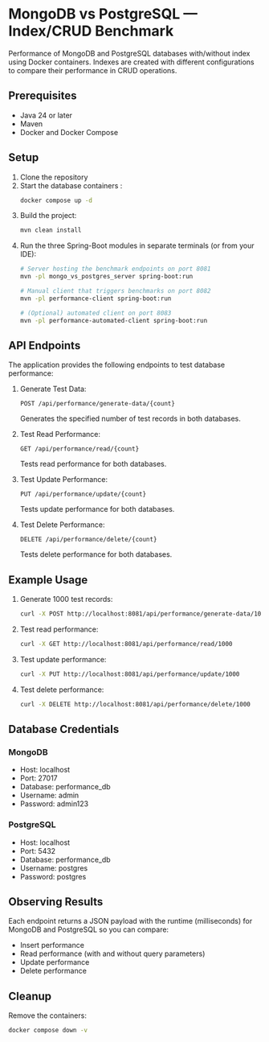 # MongoDB vs PostgreSQL — Index/CRUD Benchmark

Performance of MongoDB and PostgreSQL databases with/without index using Docker containers.
Indexes are created with different configurations to compare their performance in CRUD operations.

## Prerequisites

- Java 24 or later
- Maven
- Docker and Docker Compose

## Setup

1. Clone the repository
2. Start the database containers :
   ```bash
   docker compose up -d
   ```
3. Build the project:
   ```bash
   mvn clean install
   ```
4. Run the three Spring-Boot modules in separate terminals (or from your IDE):
   ```bash
   # Server hosting the benchmark endpoints on port 8081
   mvn -pl mongo_vs_postgres_server spring-boot:run

   # Manual client that triggers benchmarks on port 8082
   mvn -pl performance-client spring-boot:run

   # (Optional) automated client on port 8083
   mvn -pl performance-automated-client spring-boot:run
   ```

## API Endpoints

The application provides the following endpoints to test database performance:

1. Generate Test Data:
   ```
   POST /api/performance/generate-data/{count}
   ```
   Generates the specified number of test records in both databases.

2. Test Read Performance:
   ```
   GET /api/performance/read/{count}
   ```
   Tests read performance for both databases.

3. Test Update Performance:
   ```
   PUT /api/performance/update/{count}
   ```
   Tests update performance for both databases.

4. Test Delete Performance:
   ```
   DELETE /api/performance/delete/{count}
   ```
   Tests delete performance for both databases.

## Example Usage

1. Generate 1000 test records:
   ```bash
   curl -X POST http://localhost:8081/api/performance/generate-data/1000
   ```

2. Test read performance:
   ```bash
   curl -X GET http://localhost:8081/api/performance/read/1000
   ```

3. Test update performance:
   ```bash
   curl -X PUT http://localhost:8081/api/performance/update/1000
   ```

4. Test delete performance:
   ```bash
   curl -X DELETE http://localhost:8081/api/performance/delete/1000
   ```

## Database Credentials

### MongoDB
- Host: localhost
- Port: 27017
- Database: performance_db
- Username: admin
- Password: admin123

### PostgreSQL
- Host: localhost
- Port: 5432
- Database: performance_db
- Username: postgres
- Password: postgres

## Observing Results

Each endpoint returns a JSON payload with the runtime (milliseconds) for MongoDB and PostgreSQL so you can compare:
* Insert performance
* Read performance (with and without query parameters)
* Update performance
* Delete performance

## Cleanup

Remove the containers:
```bash
docker compose down -v
``` 

